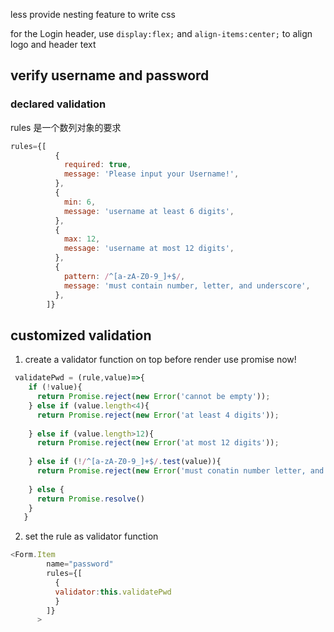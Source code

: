 less provide nesting feature to write css

for the Login header, use `display:flex;` and `align-items:center;` to align logo and header text

## verify username and password

### declared validation

rules 是一个数列对象的要求

```javascript
rules={[
          {
            required: true,
            message: 'Please input your Username!',
          },
          {
            min: 6,
            message: 'username at least 6 digits',
          },
          {
            max: 12,
            message: 'username at most 12 digits',
          },
          {
            pattern: /^[a-zA-Z0-9_]+$/,
            message: 'must contain number, letter, and underscore',
          },
        ]}
```

## customized validation

1. create a validator function on top before render
use promise now!

```javascript
 validatePwd = (rule,value)=>{
    if (!value){
      return Promise.reject(new Error('cannot be empty'));
    } else if (value.length<4){
      return Promise.reject(new Error('at least 4 digits'));
      
    } else if (value.length>12){
      return Promise.reject(new Error('at most 12 digits'));
      
    } else if (!/^[a-zA-Z0-9_]+$/.test(value)){
      return Promise.reject(new Error('must conatin number letter, and underscore'));
      
    } else {
      return Promise.resolve()
    }
   }
```

2. set the rule as validator function
```javascript
<Form.Item
        name="password"
        rules={[
          {
          validator:this.validatePwd
          }
        ]}
      >
```